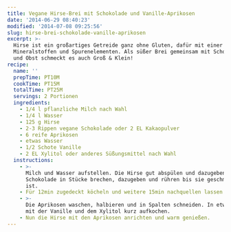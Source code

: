 ```yaml
---
title: Vegane Hirse-Brei mit Schokolade und Vanille-Aprikosen
date: '2014-06-29 08:40:23'
modified: '2014-07-08 09:25:56'
slug: hirse-brei-schokolade-vanille-aprikosen
excerpt: >-
  Hirse ist ein großartiges Getreide ganz ohne Gluten, dafür mit einer Menge an
  Mineralstoffen und Spurenelementen. Als süßer Brei gemeinsam mit Schokolade
  und Obst schmeckt es auch Groß & Klein!
recipe:
  name: ''
  prepTime: PT10M
  cookTime: PT15M
  totalTime: PT25M
  servings: 2 Portionen
  ingredients:
    - 1/4 l pflanzliche Milch nach Wahl
    - 1/4 l Wasser
    - 125 g Hirse
    - 2-3 Rippen vegane Schokolade oder 2 EL Kakaopulver
    - 6 reife Aprikosen
    - etwas Wasser
    - 1/2 Schote Vanille
    - 2 EL Xylitol oder anderes Süßungsmittel nach Wahl
  instructions:
    - >-
      Milch und Wasser aufstellen. Die Hirse gut abspülen und dazugeben. Die
      Schokolade in Stücke brechen, dazugeben und rühren bis sie geschmolzen
      ist.
    - Für 12min zugedeckt köcheln und weitere 15min nachquellen lassen.
    - >-
      Die Aprikosen waschen, halbieren und in Spalten schneiden. In etwas Wasser
      mit der Vanille und dem Xylitol kurz aufkochen.
    - Nun die Hirse mit den Aprikosen anrichten und warm genießen.
---
```



